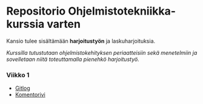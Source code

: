 # Repositorio Ohjelmistotekniikka-kurssia varten

Kansio tulee sisältämään **harjoitustyön** ja laskuharjoituksia.

*Kurssilla tutustutaan ohjelmistokehityksen periaatteisiin sekä menetelmiin ja sovelletaan niitä toteuttamalla pienehkö harjoitustyö.*

### Viikko 1
- [Gitlog](https://github.com/henriimmonen/ot-harjoitustyo/blob/master/laskarit/viikko1/gitlog.txt)
- [Komentorivi](https://github.com/henriimmonen/ot-harjoitustyo/blob/master/laskarit/viikko1/komentorivi.txt)
